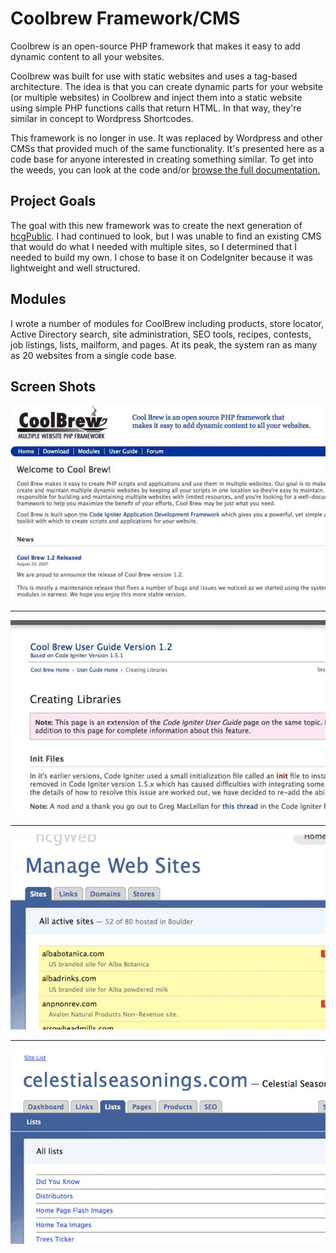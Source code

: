 # Coolbrew Framework/CMS

Coolbrew is an open-source PHP framework that makes it easy to add dynamic content to all your websites.

Coolbrew was built for use with static websites and uses a tag-based architecture. The idea is that you can create dynamic parts for your website (or multiple websites) in Coolbrew and inject them into a static website using simple PHP functions calls that return HTML. In that way, they're similar in concept to Wordpress Shortcodes.

This framework is no longer in use. It was replaced by Wordpress and other CMSs that provided much of the same functionality. It's presented here as a code base for anyone interested in creating something similar. To get into the weeds, you can look at the code and/or [browse the full documentation.](https://jimappleg8.github.io/coolbrew/)


## Project Goals

The goal with this new framework was to create the next generation of [hcgPublic](https://github.com/jimappleg8/hcgpublic/). I had continued to look, but I was unable to find an existing CMS that would do what I needed with multiple sites, so I determined that I needed to build my own. I chose to base it on CodeIgniter because it was lightweight and well structured.


## Modules

I wrote a number of modules for CoolBrew including products, store locator, Active Directory search, site administration, SEO tools, recipes, contests, job listings, lists, mailform, and pages. At its peak, the system ran as many as 20 websites from a single code base.


## Screen Shots

![Cooolbrew Open Source website](images/cbcms-01.jpg)

---

![Cooolbrew Open Source website](images/cbcms-02.jpg)

---

![Cooolbrew Open Source website](images/cbcms-03.jpg)

---

![Cooolbrew Open Source website](images/cbcms-04.jpg)


